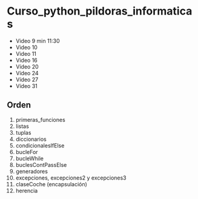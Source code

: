 # Curso_python_pildoras_informaticas
- Video 9 min 11:30
- Video 10
- Video 11
- Video 16
- Vídeo 20
- Vídeo 24
- Vídeo 27
- Vídeo 31

## Orden
1. primeras_funciones
2. listas
3. tuplas
4. diccionarios
5. condicionalesIfElse
6. bucleFor
7. bucleWhile
8. buclesContPassElse
9. generadores
10. excepciones, excepciones2 y excepciones3
11. claseCoche (encapsulación)
12. herencia
